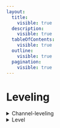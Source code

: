```yaml
---
layout:
  title:
    visible: true
  description:
    visible: true
  tableOfContents:
    visible: true
  outline:
    visible: true
  pagination:
    visible: true
---
```


# Leveling



<details>

<summary>Channel-leveling</summary>

Toggles leveling in a specific channel on/off

* **switch**: Switch the feature on/off -> <mark style="color:red;">Required</mark>

<pre><code><strong>Server Only = True
</strong>Default Permission = ManageGuild
</code></pre>

</details>

<details>

<summary>Level</summary>

Check the level of any user in your current server

* **user**: The user to check -> <mark style="color:red;">Required</mark>

<pre><code><strong>Server Only = True
</strong>Default Permission = N/A
</code></pre>

</details>
